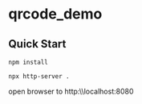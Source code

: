 # qrcode_demo

## Quick Start

```npm install```

```npx http-server .```

open browser to http:\\\\localhost:8080
